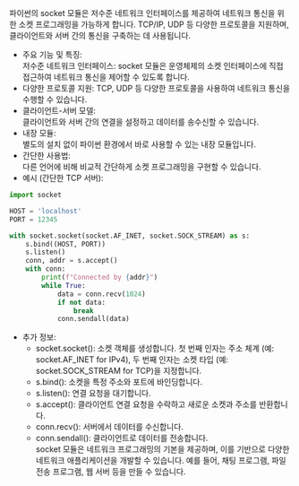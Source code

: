파이썬의 socket 모듈은 저수준 네트워크 인터페이스를 제공하여 네트워크 통신을 위한 소켓 프로그래밍을 가능하게 합니다. TCP/IP, UDP 등 다양한 프로토콜을 지원하며, 클라이언트와 서버 간의 통신을 구축하는 데 사용됩니다.  
* 주요 기능 및 특징:  
저수준 네트워크 인터페이스:
socket 모듈은 운영체제의 소켓 인터페이스에 직접 접근하여 네트워크 통신을 제어할 수 있도록 합니다. 
* 다양한 프로토콜 지원:
TCP, UDP 등 다양한 프로토콜을 사용하여 네트워크 통신을 수행할 수 있습니다. 
* 클라이언트-서버 모델:  
클라이언트와 서버 간의 연결을 설정하고 데이터를 송수신할 수 있습니다. 
* 내장 모듈:  
별도의 설치 없이 파이썬 환경에서 바로 사용할 수 있는 내장 모듈입니다. 
* 간단한 사용법:  
다른 언어에 비해 비교적 간단하게 소켓 프로그래밍을 구현할 수 있습니다. 
* 예시 (간단한 TCP 서버):  

```Python
import socket

HOST = 'localhost'
PORT = 12345

with socket.socket(socket.AF_INET, socket.SOCK_STREAM) as s:
    s.bind((HOST, PORT))
    s.listen()
    conn, addr = s.accept()
    with conn:
        print(f"Connected by {addr}")
        while True:
            data = conn.recv(1024)
            if not data:
                break
            conn.sendall(data)
```

* 추가 정보:  
    * socket.socket(): 소켓 객체를 생성합니다. 첫 번째 인자는 주소 체계 (예: socket.AF_INET for IPv4), 두 번째 인자는 소켓 타입 (예: socket.SOCK_STREAM for TCP)을 지정합니다.  
    * s.bind(): 소켓을 특정 주소와 포트에 바인딩합니다.  
    * s.listen(): 연결 요청을 대기합니다.  
    * s.accept(): 클라이언트 연결 요청을 수락하고 새로운 소켓과 주소를 반환합니다.
    * conn.recv(): 서버에서 데이터를 수신합니다.
    * conn.sendall(): 클라이언트로 데이터를 전송합니다.  
socket 모듈은 네트워크 프로그래밍의 기본을 제공하며, 이를 기반으로 다양한 네트워크 애플리케이션을 개발할 수 있습니다. 예를 들어, 채팅 프로그램, 파일 전송 프로그램, 웹 서버 등을 만들 수 있습니다. 